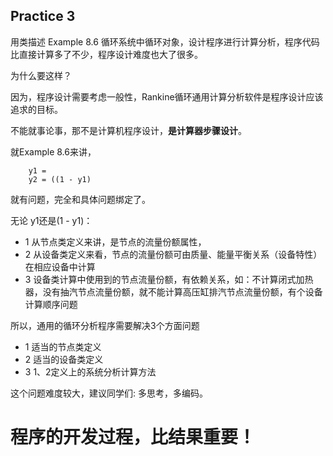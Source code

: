 ## Practice 3

用类描述 Example 8.6 循环系统中循环对象，设计程序进行计算分析，程序代码比直接计算多了不少，程序设计难度也大了很多。

为什么要这样？

因为，程序设计需要考虑一般性，Rankine循环通用计算分析软件是程序设计应该追求的目标。

不能就事论事，那不是计算机程序设计，**是计算器步骤设计**。

就Example 8.6来讲，
```
    y1 =
    y2 = ((1 - y1)
```
就有问题，完全和具体问题绑定了。

无论 y1还是(1 - y1)：

* 1 从节点类定义来讲，是节点的流量份额属性，
* 2 从设备类定义来看，节点的流量份额可由质量、能量平衡关系（设备特性）在相应设备中计算
* 3 设备类计算中使用到的节点流量份额，有依赖关系，如：不计算闭式加热器，没有抽汽节点流量份额，就不能计算高压缸排汽节点流量份额，有个设备计算顺序问题

所以，通用的循环分析程序需要解决3个方面问题

* 1 适当的节点类定义
* 2 适当的设备类定义
* 3 1、2定义上的系统分析计算方法

这个问题难度较大，建议同学们: 多思考，多编码。

#  程序的开发过程，比结果重要！
